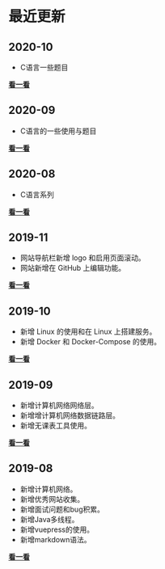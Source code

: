 # 最近更新

## 2020-10
+ C语言一些题目

[**看一看**](/changelog/2020-10.html)

## 2020-09
+ C语言的一些使用与题目

[**看一看**](/changelog/2020-09.html)

## 2020-08
+ C语言系列

[**看一看**](/changelog/2020-08.html)

## 2019-11
+ 网站导航栏新增 logo 和启用页面滚动。
+ 网站新增在 GitHub 上编辑功能。

[**看一看**](/changelog/2019-11.html)

## 2019-10
+ 新增 Linux 的使用和在 Linux 上搭建服务。
+ 新增 Docker 和 Docker-Compose 的使用。

[**看一看**](/changelog/2019-10.html)

## 2019-09
+ 新增计算机网络网络层。
+ 新增增计算机网络数据链路层。
+ 新增无课表工具使用。

[**看一看**](/changelog/2019-09.html)

## 2019-08
+ 新增计算机网络。
+ 新增优秀网站收集。
+ 新增面试问题和bug积累。
+ 新增Java多线程。
+ 新增vuepress的使用。
+ 新增markdown语法。

[**看一看**](/changelog/2019-08.html)
